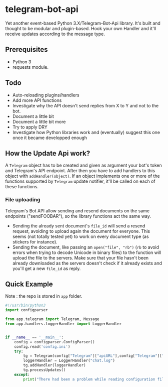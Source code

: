 # telegram-bot-api
Yet another event-based Python 3.X/Telegram-Bot-Api library. It's built and thought to be modular and plugin-based. Hook your own Handler and it'll receive updates according to the message type.

## Prerequisites
- Python 3
- requests module.

## Todo
- Auto-reloading plugins/handlers
- Add more API functions
- Investigate why the API doesn't send replies from X to Y and not to the bot.
- Document a little bit
- Document a little bit more
- Try to apply DRY
- Investigate how Python libraries work and (eventually) suggest this one once it became developped enough

## How the Update Api work?
A `Telegram` object has to be created and given as argument your bot's token and Telegram's API endpoint. After then you have to add handlers to this object with `addHandler(object)`. If an object implements one or more of the functions supported by `Telegram` update notifier, it'll be called on each of these functions.

### File uploading
Telegram's Bot API allow sending and resend documents on the same endpoints ("sendFOOBAR"), so the library functions act the same way.

- Sending the already sent document's `file_id` will send a resend request, avoiding to upload again the document for everyone. This seems (not totally tested yet) to work on every document type (as stickers for instance).
- Sending the document, like passing an `open("file", "rb")` (`rb` to avoid errors when trying to decode Unicode in binary files) to the function will upload the file to the servers. Make sure that your file hasn't been already downloaded as the servers doesn't check if it already exists and you'll get a new `file_id` as reply.

## Quick Example

Note : the repo is stored in `app` folder.

```python
#!/usr/bin/python3
import configparser

from app.telegram import Telegram, Message
from app.handlers.loggerHandler import LoggerHandler


if __name__ == '__main__':
    config = configparser.ConfigParser()
    config.read('config.ini')
    try:
        tg = Telegram(config["Telegram"]["apiURL"],config["Telegram"]["token"])
        loggerHandler = LoggerHandler("chat.log")
        tg.addHandler(loggerHandler)
        tg.processUpdates()
    except:
        print("There had been a problem while reading configuration file, please make sure that a config.ini file exists in the same folder than this one and that it follow the right configuration structure.")
```
